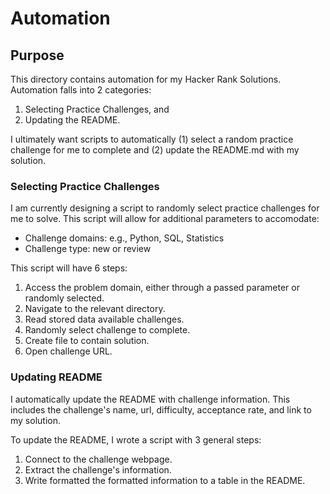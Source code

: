 
# Automation

## Purpose
This directory contains automation for my Hacker Rank Solutions. Automation falls into 2 categories:
1. Selecting Practice Challenges, and
2. Updating the README.

I ultimately want scripts to automatically (1) select a random practice challenge for me to complete and (2) update the README.md with my solution.


### Selecting Practice Challenges
I am currently designing a script to randomly select practice challenges for me to solve. This script will allow for additional parameters to accomodate:
- Challenge domains: e.g., Python, SQL, Statistics
- Challenge type: new or review

This script will have 6 steps:
1. Access the problem domain, either through a passed parameter or randomly selected.
2. Navigate to the relevant directory.
3. Read stored data available challenges.
4. Randomly select challenge to complete.
5. Create file to contain solution.
6. Open challenge URL.


### Updating README
I automatically update the README with challenge information. This includes the challenge's name, url, difficulty, acceptance rate, and link to my solution.

To update the README, I wrote a script with 3 general steps:
1. Connect to the challenge webpage.
2. Extract the challenge's information.
3. Write formatted the formatted information to a table in the README.